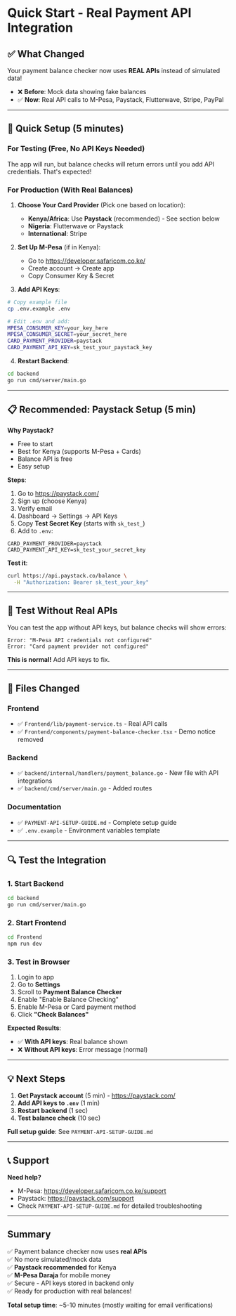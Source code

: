 # Quick Start - Real Payment API Integration

## ✅ What Changed

Your payment balance checker now uses **REAL APIs** instead of simulated data!

- ❌ **Before**: Mock data showing fake balances
- ✅ **Now**: Real API calls to M-Pesa, Paystack, Flutterwave, Stripe, PayPal

---

## 🚀 Quick Setup (5 minutes)

### For Testing (Free, No API Keys Needed)
The app will run, but balance checks will return errors until you add API credentials. That's expected!

### For Production (With Real Balances)

1. **Choose Your Card Provider** (Pick one based on location):
   - **Kenya/Africa**: Use **Paystack** (recommended) - See section below
   - **Nigeria**: Flutterwave or Paystack
   - **International**: Stripe

2. **Set Up M-Pesa** (if in Kenya):
   - Go to https://developer.safaricom.co.ke/
   - Create account → Create app
   - Copy Consumer Key & Secret

3. **Add API Keys**:
```bash
# Copy example file
cp .env.example .env

# Edit .env and add:
MPESA_CONSUMER_KEY=your_key_here
MPESA_CONSUMER_SECRET=your_secret_here
CARD_PAYMENT_PROVIDER=paystack
CARD_PAYMENT_API_KEY=sk_test_your_paystack_key
```

4. **Restart Backend**:
```bash
cd backend
go run cmd/server/main.go
```

---

## 📋 Recommended: Paystack Setup (5 min)

**Why Paystack?**
- Free to start
- Best for Kenya (supports M-Pesa + Cards)
- Balance API is free
- Easy setup

**Steps**:
1. Go to https://paystack.com/
2. Sign up (choose Kenya)
3. Verify email
4. Dashboard → Settings → API Keys
5. Copy **Test Secret Key** (starts with `sk_test_`)
6. Add to `.env`:
```env
CARD_PAYMENT_PROVIDER=paystack
CARD_PAYMENT_API_KEY=sk_test_your_secret_key
```

**Test it**:
```bash
curl https://api.paystack.co/balance \
  -H "Authorization: Bearer sk_test_your_key"
```

---

## 🧪 Test Without Real APIs

You can test the app without API keys, but balance checks will show errors:

```
Error: "M-Pesa API credentials not configured"
Error: "Card payment provider not configured"
```

**This is normal!** Add API keys to fix.

---

## 📂 Files Changed

### Frontend
- ✅ `Frontend/lib/payment-service.ts` - Real API calls
- ✅ `Frontend/components/payment-balance-checker.tsx` - Demo notice removed

### Backend
- ✅ `backend/internal/handlers/payment_balance.go` - New file with API integrations
- ✅ `backend/cmd/server/main.go` - Added routes

### Documentation
- ✅ `PAYMENT-API-SETUP-GUIDE.md` - Complete setup guide
- ✅ `.env.example` - Environment variables template

---

## 🔍 Test the Integration

### 1. Start Backend
```bash
cd backend
go run cmd/server/main.go
```

### 2. Start Frontend
```bash
cd Frontend
npm run dev
```

### 3. Test in Browser
1. Login to app
2. Go to **Settings**
3. Scroll to **Payment Balance Checker**
4. Enable "Enable Balance Checking"
5. Enable M-Pesa or Card payment method
6. Click **"Check Balances"**

**Expected Results**:
- ✅ **With API keys**: Real balance shown
- ❌ **Without API keys**: Error message (normal)

---

## 💡 Next Steps

1. **Get Paystack account** (5 min) - https://paystack.com/
2. **Add API keys to `.env`** (1 min)
3. **Restart backend** (1 sec)
4. **Test balance check** (10 sec)

**Full setup guide**: See `PAYMENT-API-SETUP-GUIDE.md`

---

## 📞 Support

**Need help?**
- M-Pesa: https://developer.safaricom.co.ke/support
- Paystack: https://paystack.com/support
- Check `PAYMENT-API-SETUP-GUIDE.md` for detailed troubleshooting

---

## Summary

✅ Payment balance checker now uses **real APIs**  
✅ No more simulated/mock data  
✅ **Paystack recommended** for Kenya  
✅ **M-Pesa Daraja** for mobile money  
✅ Secure - API keys stored in backend only  
✅ Ready for production with real balances!

**Total setup time**: ~5-10 minutes (mostly waiting for email verifications)
